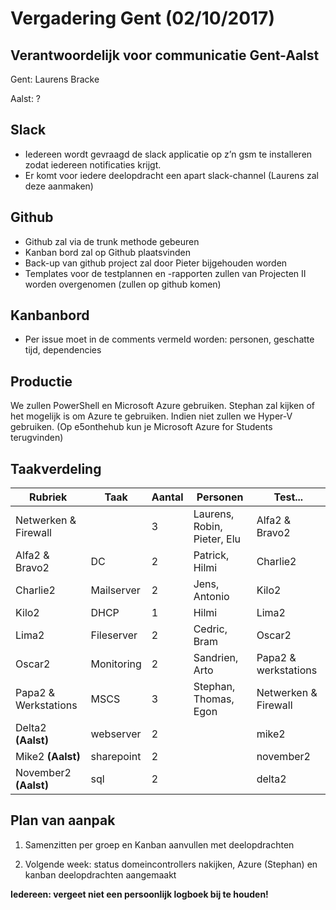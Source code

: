 # Vergadering Gent (02/10/2017)

## Verantwoordelijk voor communicatie Gent-Aalst

Gent: Laurens Bracke

Aalst: ?

## Slack

- Iedereen wordt gevraagd de slack applicatie op z’n gsm te installeren zodat iedereen notificaties krijgt.
- Er komt voor iedere deelopdracht een apart slack-channel (Laurens zal deze aanmaken)

## Github

- Github zal via de trunk methode gebeuren
- Kanban bord zal op Github plaatsvinden
- Back-up van github project zal door Pieter bijgehouden worden
- Templates voor de testplannen en -rapporten zullen van Projecten II worden overgenomen (zullen op github komen)

## Kanbanbord

- Per issue moet in de comments vermeld worden: personen, geschatte tijd, dependencies

## Productie

We zullen PowerShell en Microsoft Azure gebruiken. Stephan zal kijken of het mogelijk is om Azure te gebruiken. Indien niet zullen we Hyper-V gebruiken.
(Op e5onthehub kun je Microsoft Azure for Students terugvinden)

## Taakverdeling

| Rubriek | Taak | Aantal | Personen | Test... |
| --- | --- | --- | --- | --- | 
| Netwerken & Firewall |  | 3 | Laurens, Robin, Pieter, Elu | Alfa2 & Bravo2 |
| Alfa2 & Bravo2 | DC | 2 | Patrick, Hilmi | Charlie2 |
| Charlie2 | Mailserver | 2 | Jens, Antonio | Kilo2 |
| Kilo2 | DHCP | 1 | Hilmi | Lima2 |
| Lima2 | Fileserver | 2 | Cedric, Bram | Oscar2 |
| Oscar2 | Monitoring | 2 | Sandrien, Arto | Papa2 & werkstations |
| Papa2 & Werkstations | MSCS | 3 | Stephan, Thomas, Egon | Netwerken & Firewall |
| Delta2 **(Aalst)** | webserver | 2 | | mike2 |
| Mike2 **(Aalst)** | sharepoint | 2 | | november2 |
| November2 **(Aalst)** | sql | 2 | | delta2 |

## Plan van aanpak 

1. Samenzitten per groep en Kanban aanvullen met deelopdrachten

2. Volgende week: status domeincontrollers nakijken, Azure (Stephan) en kanban deelopdrachten aangemaakt

**Iedereen: vergeet niet een persoonlijk logboek bij te houden!**
